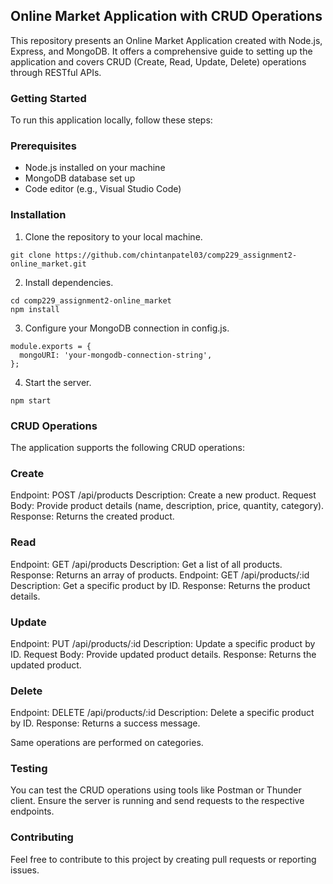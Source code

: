 ## Online Market Application with CRUD Operations
This repository presents an Online Market Application created with Node.js, Express, and MongoDB. It offers a comprehensive guide to setting up the application and covers CRUD (Create, Read, Update, Delete) operations through RESTful APIs.

### Getting Started
To run this application locally, follow these steps:

### Prerequisites
- Node.js installed on your machine
- MongoDB database set up
- Code editor (e.g., Visual Studio Code)

### Installation
1. Clone the repository to your local machine.
```
git clone https://github.com/chintanpatel03/comp229_assignment2-online_market.git
```
2. Install dependencies.
```
cd comp229_assignment2-online_market
npm install
```

3. Configure your MongoDB connection in config.js.
```
module.exports = {
  mongoURI: 'your-mongodb-connection-string',
};
```
4. Start the server.
```
npm start
```

### CRUD Operations
The application supports the following CRUD operations:

### Create
Endpoint: POST /api/products
Description: Create a new product.
Request Body: Provide product details (name, description, price, quantity, category).
Response: Returns the created product.

### Read
Endpoint: GET /api/products
Description: Get a list of all products.
Response: Returns an array of products.
Endpoint: GET /api/products/:id
Description: Get a specific product by ID.
Response: Returns the product details.

### Update
Endpoint: PUT /api/products/:id
Description: Update a specific product by ID.
Request Body: Provide updated product details.
Response: Returns the updated product.

### Delete
Endpoint: DELETE /api/products/:id
Description: Delete a specific product by ID.
Response: Returns a success message.

Same operations are performed on categories.

### Testing
You can test the CRUD operations using tools like Postman or Thunder client. Ensure the server is running and send requests to the respective endpoints.

### Contributing
Feel free to contribute to this project by creating pull requests or reporting issues.
